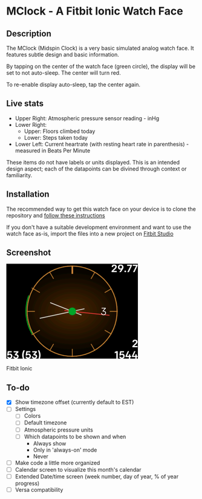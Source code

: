 # MClock - A Fitbit Ionic Watch Face

## Description
The MClock (Midspin Clock) is a very basic simulated analog watch face.
It features subtle design and basic information.

By tapping on the center of the watch face (green circle), the display will be set to not auto-sleep. The center will turn red. 

To re-enable display auto-sleep, tap the center again.

## Live stats
* Upper Right: Atmospheric pressure sensor reading - inHg
* Lower Right:
  * Upper: Floors climbed today
  * Lower: Steps taken today
* Lower Left: Current heartrate (with resting heart rate in parenthesis) - measured in Beats Per Minute

These items do not have labels or units displayed. This is an intended design aspect; each of the datapoints can be divined through context or familiarity.

## Installation
The recommended way to get this watch face on your device is to clone the repository and [follow these instructions](https://dev.fitbit.com/build/guides/command-line-interface/)

If you don't have a suitable development environment and want to use the watch face as-is, import the files into a new project on [Fitbit Studio](https://studio.fitbit.com)

## Screenshot
![Current Screenshot](https://github.com/Ferrisx4/MClock/blob/master/MClock%20Screenshot.png)

Fitbit Ionic

## To-do
- [x] Show timezone offset (currently default to EST)
- [ ] Settings
  - [ ] Colors
  - [ ] Default timezone
  - [ ] Atmospheric pressure units
  - [ ] Which datapoints to be shown and when
    * Always show
    * Only in 'always-on' mode
    * Never
- [ ] Make code a little more organized
- [ ] Calendar screen to visualize this month's calendar
- [ ] Extended Date/time screen (week number, day of year, % of year progress)
- [ ] Versa compatibility
